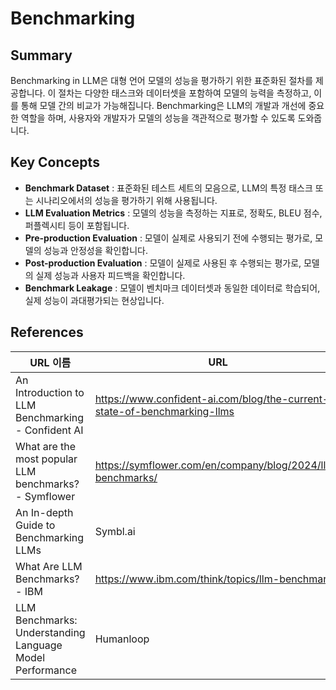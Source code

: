 # Benchmarking
## Summary
Benchmarking in LLM은 대형 언어 모델의 성능을 평가하기 위한 표준화된 절차를 제공합니다. 이 절차는 다양한 태스크와 데이터셋을 포함하여 모델의 능력을 측정하고, 이를 통해 모델 간의 비교가 가능해집니다. Benchmarking은 LLM의 개발과 개선에 중요한 역할을 하며, 사용자와 개발자가 모델의 성능을 객관적으로 평가할 수 있도록 도와줍니다.

## Key Concepts
- **Benchmark Dataset** : 표준화된 테스트 세트의 모음으로, LLM의 특정 태스크 또는 시나리오에서의 성능을 평가하기 위해 사용됩니다.
- **LLM Evaluation Metrics** : 모델의 성능을 측정하는 지표로, 정확도, BLEU 점수, 퍼플렉시티 등이 포함됩니다.
- **Pre-production Evaluation** : 모델이 실제로 사용되기 전에 수행되는 평가로, 모델의 성능과 안정성을 확인합니다.
- **Post-production Evaluation** : 모델이 실제로 사용된 후 수행되는 평가로, 모델의 실제 성능과 사용자 피드백을 확인합니다.
- **Benchmark Leakage** : 모델이 벤치마크 데이터셋과 동일한 데이터로 학습되어, 실제 성능이 과대평가되는 현상입니다.

## References
| URL 이름 | URL |
| --- | --- |
| An Introduction to LLM Benchmarking - Confident AI | https://www.confident-ai.com/blog/the-current-state-of-benchmarking-llms |
| What are the most popular LLM benchmarks? - Symflower | https://symflower.com/en/company/blog/2024/llm-benchmarks/ |
| An In-depth Guide to Benchmarking LLMs | Symbl.ai | https://symbl.ai/developers/blog/an-in-depth-guide-to-benchmarking-llms/ |
| What Are LLM Benchmarks? - IBM | https://www.ibm.com/think/topics/llm-benchmarks |
| LLM Benchmarks: Understanding Language Model Performance | Humanloop | https://humanloop.com/blog/llm-benchmarks |